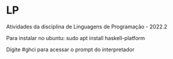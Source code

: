 # LP
Atividades da disciplina de Linguagens de Programação - 2022.2 

 Para instalar no ubuntu: sudo apt install haskell-platform
 
 Digite #ghci para acessar o prompt do interpretador
